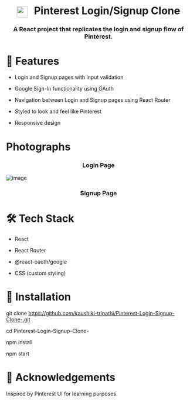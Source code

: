<h1 align="center"><img src="https://cdn-icons-png.flaticon.com/512/145/145808.png" width="30" height="30" style="margin-right: 10px; vertical-align: middle;" />
  Pinterest Login/Signup Clone
</h1>
<h3 align="center">A React project that replicates the login and signup flow of Pinterest.</h3>

# 🚀 Features

- Login and Signup pages with input validation
  
- Google Sign-In functionality using OAuth
  
- Navigation between Login and Signup pages using React Router
  
-  Styled to look and feel like Pinterest
  
-  Responsive design

# Photographs

<h3 align="center">Login Page</h3>

![image](https://github.com/user-attachments/assets/930f6202-3566-451b-99df-75a08952e36c)

<h3 align="center">Signup Page</h3>

# 🛠️ Tech Stack

- React 
- React Router

- @react-oauth/google
  
- CSS (custom styling)

# 📂 Installation
git clone https://github.com/kaushiki-tripathi/Pinterest-Login-Signup-Clone-.git

cd Pinterest-Login-Signup-Clone-

npm install

npm start

# 🙌 Acknowledgements

Inspired by Pinterest UI for learning purposes.
